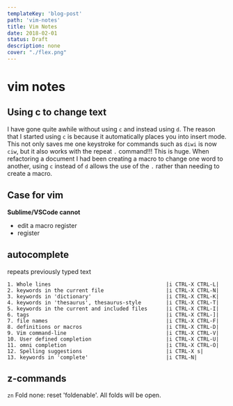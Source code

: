 ```yaml
---
templateKey: 'blog-post'
path: 'vim-notes'
title: Vim Notes
date: 2018-02-01
status: Draft
description: none
cover: "./flex.png"
---
```


# vim notes

## Using c to change text

I have gone quite awhile without using ```c``` and instead using ```d```.  The reason that I started using ```c``` is because it automatically places you into insert mode.  This not only saves me one keystroke for commands such as ```diwi``` is now ```ciw```, but it also works with the repeat ```.``` command!!!  This is huge.  When refactoring a document I had been creating a macro to change one word to another, using ```c``` instead of ```d``` allows the use of the ```.``` rather than needing to create a macro.

## Case for vim

**Sublime/VSCode cannot**

* edit a macro register
* register


## autocomplete

<C-x> <C-p> repeats previously typed text

    1. Whole lines                                     |i CTRL-X CTRL-L|
    2. keywords in the current file                    |i CTRL-X CTRL-N|
    3. keywords in 'dictionary'                        |i CTRL-X CTRL-K|
    4. keywords in 'thesaurus', thesaurus-style        |i CTRL-X CTRL-T|
    5. keywords in the current and included files      |i CTRL-X CTRL-I|
    6. tags                                            |i CTRL-X CTRL-]|
    7. file names                                      |i CTRL-X CTRL-F|
    8. definitions or macros                           |i CTRL-X CTRL-D|
    9. Vim command-line                                |i CTRL-X CTRL-V|
    10. User defined completion                        |i CTRL-X CTRL-U|
    11. omni completion                                |i CTRL-X CTRL-O|
    12. Spelling suggestions                           |i CTRL-X s|
    13. keywords in 'complete'                         |i CTRL-N|

## z-commands

```zn```		Fold none: reset 'foldenable'.  All folds will be open.
